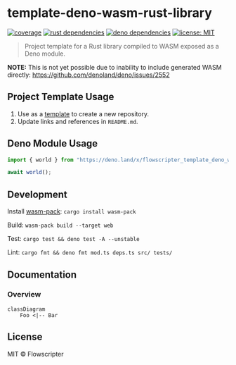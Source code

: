 # template-deno-wasm-rust-library

[![coverage](https://codecov.io/gh/flowscripter/template-deno-wasm-rust-library/branch/main/graph/badge.svg?token=EMFT2938ZF)](https://codecov.io/gh/flowscripter/template-deno-wasm-rust-library)
[![rust dependencies](https://deps.rs/repo/github/flowscripter/template-deno-wasm-rust-library/status.svg)](https://deps.rs/crate/flowscripter_template_deno_wasm_rust_library)
[![deno dependencies](https://img.shields.io/endpoint?url=https%3A%2F%2Fdeno-visualizer.danopia.net%2Fshields%2Fupdates%2Fhttps%2Fraw.githubusercontent.com%2Fflowscripter%2Ftemplate-deno-wasm-rust-library%2Fmain%2Fmod.ts)](https://github.com/flowscripter/template-deno-wasm-rust-library/blob/main/deps.ts)
[![license: MIT](https://img.shields.io/github/license/flowscripter/template-deno-wasm-rust-library)](https://github.com/flowscripter/template-deno-wasm-rust-library/blob/main/LICENSE)

> Project template for a Rust library compiled to WASM exposed as a Deno module.

**NOTE:** This is not yet possible due to inability to include generated WASM directly: https://github.com/denoland/deno/issues/2552

## Project Template Usage

1. Use as a
   [template](https://docs.github.com/en/github/creating-cloning-and-archiving-repositories/creating-a-repository-from-a-template)
   to create a new repository.
2. Update links and references in `README.md`.

## Deno Module Usage

```typescript
import { world } from "https://deno.land/x/flowscripter_template_deno_wasm_rust_library/mod.ts";

await world();
```

## Development

Install [wasm-pack](https://rustwasm.github.io/wasm-pack/): `cargo install wasm-pack`

Build: `wasm-pack build --target web`

Test: `cargo test && deno test -A --unstable`

Lint: `cargo fmt && deno fmt mod.ts deps.ts src/ tests/`

## Documentation

### Overview

```mermaid
classDiagram
    Foo <|-- Bar

```

## License

MIT © Flowscripter
